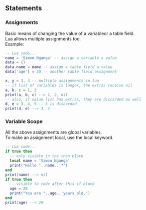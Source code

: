 <link rel="stylesheet" href="./static/style.css">

## Statements
### Assignments
Basic means of changing the value of a variableor a table field.  
Lua allows multiple assignments too.  
Example:
```lua
-- Lua code...
name = 'Simon Nganga' -- assign a variable a value
data = {}
data.name = name -- assign a table field a value
data['age'] = 20 -- another table field assignment

x, y = 3, 4 -- multiple assignments in lua
-- if list of variables is longer, the extras receive nil
a, b, c = 1, 2
print(a, b, c) --> 1, 2, nil
-- also, if value list has extras, they are discarded as well
d, e = 3, 4, 5 -- 5 is discarded
print(d, e) --> 3, 4
```

### Variable Scope
All the above assignments are global variables.  
To make an assignment local, use the <span class="special">local</span> keyword.  
```lua
-- Lua code...
if true then
  -- only visible in the then block
  local name = 'Simon Nganga'
  print("Hello "..name..'?')
end
print(name) --> nil
if true then
  -- visible to code after this if block
  age = 20
  print("You are "..age..'years old.')
end
print(age) --> 20
```